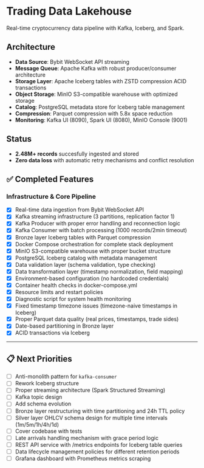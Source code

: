 # Trading Data Lakehouse

Real-time cryptocurrency data pipeline with Kafka, Iceberg, and Spark.

## Architecture

- **Data Source**: Bybit WebSocket API streaming 
- **Message Queue**: Apache Kafka with robust producer/consumer architecture
- **Storage Layer**: Apache Iceberg tables with ZSTD compression ACID transactions
- **Object Storage**: MinIO S3-compatible warehouse with optimized storage
- **Catalog**: PostgreSQL metadata store for Iceberg table management
- **Compression**: Parquet compression with 5.8x space reduction
- **Monitoring**: Kafka UI (8090), Spark UI (8080), MinIO Console (9001)

## Status

- **2.48M+ records** succesfully ingested and stored
- **Zero data loss** with automatic retry mechanisms and conflict resolution


## ✅ Completed Features

### Infrastructure & Core Pipeline
- [x] Real-time data ingestion from Bybit WebSocket API
- [x] Kafka streaming infrastructure (3 partitions, replication factor 1)
- [x] Kafka Producer with proper error handling and reconnection logic
- [x] Kafka Consumer with batch processing (1000 records/2min timeout)
- [x] Bronze layer Iceberg tables with Parquet compression
- [x] Docker Compose orchestration for complete stack deployment
- [x] MinIO S3-compatible warehouse with proper bucket structure
- [x] PostgreSQL Iceberg catalog with metadata management
- [x] Data validation layer (schema validation, type checking)
- [x] Data transformation layer (timestamp normalization, field mapping)
- [x] Environment-based configuration (no hardcoded credentials)
- [x] Container health checks in docker-compose.yml
- [x] Resource limits and restart policies
- [x] Diagnostic script for system health monitoring
- [x] Fixed timestamp timezone issues (timezone-naive timestamps in Iceberg)
- [x] Proper Parquet data quality (real prices, timestamps, trade sides)
- [x] Date-based partitioning in Bronze layer
- [x] ACID transactions via Iceberg

---

## 📋 Next Priorities

- [ ] Anti-monolith pattern for `kafka-consumer`
- [ ] Rework Iceberg structure
- [ ] Proper streaming architecture (Spark Structured Streaming)
- [ ] Kafka topic design
- [ ] Add schema evolution
- [ ] Bronze layer restructuring with time partitioning and 24h TTL policy
- [ ] Silver layer OHLCV schema design for multiple time intervals (1m/5m/1h/4h/1d)
- [ ] Cover codebase with tests
- [ ] Late arrivals handling mechanism with grace period logic
- [ ] REST API service with /metrics endpoints for Iceberg table queries
- [ ] Data lifecycle management policies for different retention periods
- [ ] Grafana dashboard with Prometheus metrics scraping
